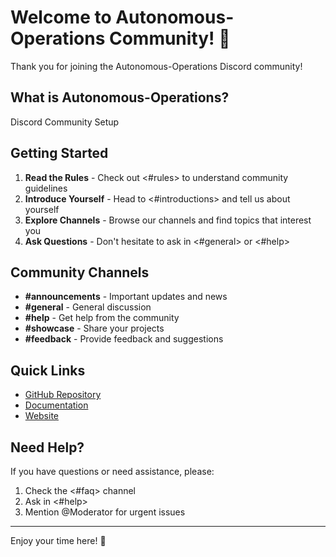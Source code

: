 # Welcome to Autonomous-Operations Community! 👋

Thank you for joining the Autonomous-Operations Discord community!

## What is Autonomous-Operations?

Discord Community Setup

## Getting Started

1. **Read the Rules** - Check out <#rules> to understand community guidelines
2. **Introduce Yourself** - Head to <#introductions> and tell us about yourself
3. **Explore Channels** - Browse our channels and find topics that interest you
4. **Ask Questions** - Don't hesitate to ask in <#general> or <#help>

## Community Channels

- **#announcements** - Important updates and news
- **#general** - General discussion
- **#help** - Get help from the community
- **#showcase** - Share your projects
- **#feedback** - Provide feedback and suggestions

## Quick Links

- [GitHub Repository](https://github.com/Autonomous-Operations)
- [Documentation](https://docs.Autonomous-Operations.dev)
- [Website](https://Autonomous-Operations.dev)

## Need Help?

If you have questions or need assistance, please:
1. Check the <#faq> channel
2. Ask in <#help>
3. Mention @Moderator for urgent issues

---

Enjoy your time here! 🎉
